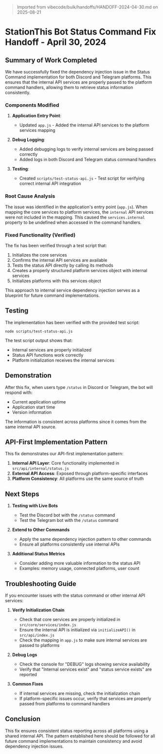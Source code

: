 > Imported from vibecode/bulk/handoffs/HANDOFF-2024-04-30.md on 2025-08-21

# StationThis Bot Status Command Fix Handoff - April 30, 2024

## Summary of Work Completed

We have successfully fixed the dependency injection issue in the Status Command implementation for both Discord and Telegram platforms. This ensures that the internal API services are properly passed to the platform command handlers, allowing them to retrieve status information consistently.

### Components Modified

1. **Application Entry Point**:
   - Updated `app.js` - Added the internal API services to the platform services mapping

2. **Debug Logging**:
   - Added debugging logs to verify internal services are being passed correctly
   - Added logs in both Discord and Telegram status command handlers

3. **Testing**:
   - Created `scripts/test-status-api.js` - Test script for verifying correct internal API integration

### Root Cause Analysis

The issue was identified in the application's entry point (`app.js`). When mapping the core services to platform services, the `internal` API services were not included in the mapping. This caused the `services.internal` property to be undefined when accessed in the command handlers.

### Fixed Functionality (Verified)

The fix has been verified through a test script that:
1. Initializes the core services
2. Confirms the internal API services are available
3. Tests the status API directly by calling its methods
4. Creates a properly structured platform services object with internal services
5. Initializes platforms with this services object

This approach to internal service dependency injection serves as a blueprint for future command implementations.

## Testing

The implementation has been verified with the provided test script:

```
node scripts/test-status-api.js
```

The test script output shows that:
- Internal services are properly initialized
- Status API functions work correctly
- Platform initialization receives the internal services

## Demonstration

After this fix, when users type `/status` in Discord or Telegram, the bot will respond with:
- Current application uptime
- Application start time
- Version information

The information is consistent across platforms since it comes from the same internal API source.

## API-First Implementation Pattern

This fix demonstrates our API-first implementation pattern:
1. **Internal API Layer**: Core functionality implemented in `src/api/internal/status.js`
2. **External API Access**: Exposed through platform-specific interfaces
3. **Platform Consistency**: All platforms use the same source of truth

## Next Steps

1. **Testing with Live Bots**
   - Test the Discord bot with the `/status` command
   - Test the Telegram bot with the `/status` command

2. **Extend to Other Commands**
   - Apply the same dependency injection pattern to other commands
   - Ensure all platforms consistently use internal APIs

3. **Additional Status Metrics**
   - Consider adding more valuable information to the status API
   - Examples: memory usage, connected platforms, user count

## Troubleshooting Guide

If you encounter issues with the status command or other internal API services:

1. **Verify Initialization Chain**
   - Check that core services are properly initialized in `src/core/services/index.js`
   - Ensure the internal API is initialized via `initializeAPI()` in `src/api/index.js`
   - Check the mapping in `app.js` to make sure internal services are passed to platforms

2. **Debug Logs**
   - Check the console for "DEBUG" logs showing service availability
   - Verify that "Internal services exist" and "status service exists" are reported

3. **Common Fixes**
   - If internal services are missing, check the initialization chain
   - If platform-specific issues occur, verify that services are properly passed from platforms to command handlers

## Conclusion

This fix ensures consistent status reporting across all platforms using a shared internal API. The pattern established here should be followed for all future command implementations to maintain consistency and avoid dependency injection issues. 